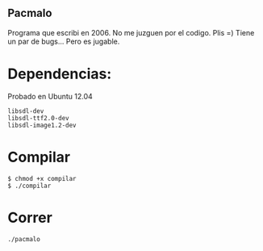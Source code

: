 Pacmalo
-------

Programa que escribi en 2006. No me juzguen por el codigo. Plis =)
Tiene un par de bugs... Pero es jugable.

Dependencias:
=============

Probado en Ubuntu 12.04

```
libsdl-dev
libsdl-ttf2.0-dev
libsdl-image1.2-dev
```
Compilar
========

```
$ chmod +x compilar
$ ./compilar
```

Correr
======

```
./pacmalo
```

